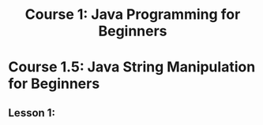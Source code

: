<h1 align='center'> Course 1: Java Programming for Beginners </h1> 

# Course 1.5: Java String Manipulation for Beginners
## Lesson 1:
